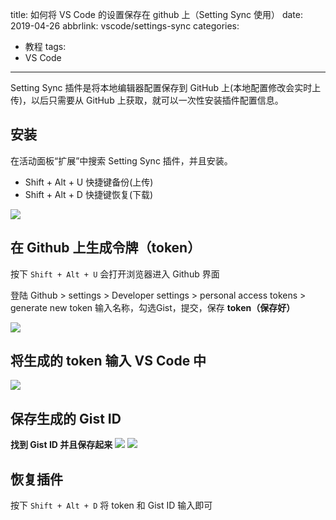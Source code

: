 title: 如何将 VS Code 的设置保存在 github 上（Setting Sync 使用）
date: 2019-04-26
abbrlink: vscode/settings-sync
categories:
  - 教程
tags:
  - VS Code

---

Setting Sync 插件是将本地编辑器配置保存到 GitHub 上(本地配置修改会实时上传)，以后只需要从 GitHub 上获取，就可以一次性安装插件配置信息。

<!-- more -->

## 安装

在活动面板“扩展”中搜索 Setting Sync 插件，并且安装。


+ Shift + Alt + U 快捷键备份(上传)
+ Shift + Alt + D 快捷键恢复(下载)

![](/assets/image/settingsync-2.jpg)

## 在 Github 上生成令牌（token）
按下 ```Shift + Alt + U``` 会打开浏览器进入 Github 界面

登陆 Github > settings > Developer settings > personal access tokens  > generate new token
输入名称，勾选Gist，提交，保存 **token（保存好）**

![](/assets/image/settingsync-1.jpg)

## 将生成的 token 输入 VS Code 中

![](/assets/image/settingsync-3.png)

## 保存生成的 Gist ID
**找到 Gist ID 并且保存起来**
![](/assets/image/settingsync-4.jpg)
![](/assets/image/settingsync-5.jpg)

## 恢复插件

按下 ```Shift + Alt + D``` 将 token 和 Gist ID 输入即可